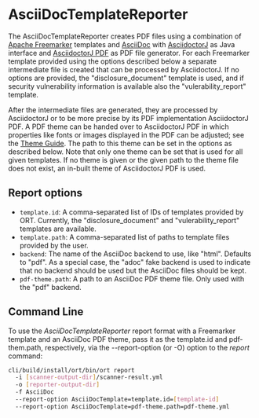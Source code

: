 # AsciiDocTemplateReporter

The AsciiDocTemplateReporter creates PDF files using a combination of [Apache Freemarker][1] templates and [AsciiDoc][2]
with [AsciidoctorJ][3] as Java interface and [AsciidoctorJ PDF][4] as PDF file generator.
For each Freemarker template provided using the options described below a separate intermediate file is created that can be
processed by AsciidoctorJ. If no options are provided, the "disclosure_document" template is used, and if security
vulnerability information is available also the "vulerability_report" template.

After the intermediate files are generated, they are processed by AsciidoctorJ or to be more precise by its PDF
implementation AsciidoctorJ PDF. A PDF theme can be handed over to AsciidoctorJ PDF in which properties like fonts or
images displayed in the PDF can be adjusted; see the [Theme Guide][5].
The path to this theme can be set in the options as described below.
Note that only one theme can be set that is used for all given templates. If no theme is given or the given path to
the theme file does not exist, an in-built theme of AsciidoctorJ PDF is used.

## Report options

* `template.id`: A comma-separated list of IDs of templates provided by ORT. Currently, the "disclosure_document" and
                 "vulerability_report" templates are available.
* `template.path`: A comma-separated list of paths to template files provided by the user.
* `backend`: The name of the AsciiDoc backend to use, like "html". Defaults to "pdf". As a special case, the "adoc"
             fake backend is used to indicate that no backend should be used but the AsciiDoc files should be kept.
* `pdf-theme.path`: A path to an AsciiDoc PDF theme file. Only used with the "pdf" backend.

## Command Line

To use the _AsciiDocTemplateReporter_ report format with a Freemarker template and an AsciiDoc PDF theme, pass it as
the template.id and pdf-them.path, respectively, via the --report-option (or -O) option to the _report_ command:

```bash
cli/build/install/ort/bin/ort report
  -i [scanner-output-dir]/scanner-result.yml
  -o [reporter-output-dir]
  -f AsciiDoc
  --report-option AsciiDocTemplate=template.id=[template-id]
  --report-option AsciiDocTemplate=pdf-theme.path=pdf-theme.yml
```

[1]: https://freemarker.apache.org
[2]: https://asciidoc.org/
[3]: https://github.com/asciidoctor/asciidoctorj
[4]: https://github.com/asciidoctor/asciidoctorj-pdf
[5]: https://github.com/asciidoctor/asciidoctor-pdf/blob/master/docs/theming-guide.adoc
